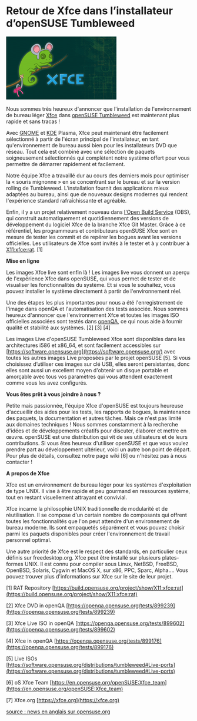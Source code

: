 Retour de Xfce dans l’installateur d’openSUSE Tumbleweed
========================================================
![retour_xfce](retour-xfce-dans-Tumbleweed.png)

Nous sommes très heureux d'annoncer que l'installation de l'environnement de bureau léger [Xfce](https://www.xfce.org/) dans [openSUSE Tumbleweed](https://software.opensuse.org/distributions/tumbleweedY) est maintenant plus rapide et sans tracas !



Avec [GNOME](https://www.gnome.org/) et [KDE](https://kde.org/) Plasma, Xfce peut maintenant être facilement sélectionné à partir de l'écran principal de l'installateur, en tant qu'environnement de bureau aussi bien pour les installateurs DVD que réseau. Tout cela est combiné avec une sélection de paquets soigneusement sélectionnés qui complètent notre système offert pour vous permettre de démarrer rapidement et facilement.


Notre équipe Xfce a travaillé dur au cours des derniers mois pour optimiser la « souris mignonne » en se concentrant sur le bureau et sur la version rolling de Tumbleweed. L’installation fournit  des applications mieux adaptées au bureau, ainsi que de nouveaux designs modernes qui rendent l'expérience standard rafraîchissante et agréable.


Enfin, il y a un projet relativement nouveau dans [l'Open Build Service](https://build.opensuse.org/) (OBS), qui construit automatiquement et quotidiennement des versions de développement du logiciel Xfce de la branche Xfce Git Master. Grâce à ce référentiel, les programmeurs et contributeurs openSUSE Xfce sont en mesure de tester les commit et de repérer les bogues avant les versions officielles.
Les utilisateurs de Xfce sont invités à le tester et à y contribuer à [X11:xfce:rat](https://build.opensuse.org/project/show/X11:xfce:rat). [1]


**Mise en ligne**


Les images Xfce live sont enfin là ! Les images live vous donnent un aperçu de l'expérience Xfce dans openSUSE, qui vous permet de tester et de visualiser les fonctionnalités du système. Et si vous le souhaitez, vous pouvez installer le système directement à partir de l'environnement réel.


Une des étapes les plus importantes pour nous a été l'enregistrement de l'image dans openQA et l'automatisation des tests associée. Nous sommes heureux d'annoncer que l'environnement Xfce et toutes les images ISO officielles associées sont testés dans [openQA](https://openqa.opensuse.org/), ce qui nous aide à fournir qualité et stabilité aux systèmes. [2] [3] [4]


Les images Live d'openSUSE Tumbleweed Xfce sont disponibles dans les architectures i586 et x86_64, et sont facilement accessibles sur [https://software.opensuse.org](https://software.opensuse.org/) avec toutes les autres images Live proposées  par le projet openSUSE [5].
Si vous choisissez d’utiliser ces images sur clé USB, elles seront persistantes, donc elles sont aussi un excellent moyen d'obtenir un disque portable et amorçable avec tous vos paramètres qui vous attendent exactement comme vous les avez configurés.


**Vous êtes prêt à vous joindre à nous ?**


Petite mais passionnée, l'équipe Xfce d'openSUSE est toujours heureuse d'accueillir des aides pour les tests, les rapports de bogues, la maintenance des paquets, la documentation et autres tâches. Mais ce n'est pas limité aux domaines techniques ! Nous sommes constamment à la recherche d'idées et de développements créatifs pour discuter, élaborer et mettre en œuvre. openSUSE est une distribution qui vit de ses utilisateurs et de leurs contributions. Si vous êtes heureux d'utiliser openSUSE et que vous voulez prendre part au développement ultérieur, voici un autre bon point de départ. Pour plus de détails, consultez notre page wiki [6] ou n'hésitez pas à nous contacter !


**A propos de Xfce**


Xfce est un environnement de bureau léger pour les systèmes d'exploitation de type UNIX. Il vise à être rapide et peu gourmand en ressources système, tout en restant visuellement attrayant et convivial.


Xfce incarne la philosophie UNIX traditionnelle de modularité et de réutilisation. Il se compose d'un certain nombre de composants qui offrent toutes les fonctionnalités que l'on peut attendre d'un environnement de bureau moderne. Ils sont empaquetés séparément et vous pouvez choisir parmi les paquets disponibles pour créer l'environnement de travail personnel optimal.


Une autre priorité de Xfce est le respect des standards, en particulier ceux définis sur freedesktop.org. Xfce peut être installé sur plusieurs plates-formes UNIX. Il est connu pour compiler sous Linux, NetBSD, FreeBSD, OpenBSD, Solaris, Cygwin et MacOS X, sur x86, PPC, Sparc, Alpha.... Vous pouvez trouver plus d'informations sur Xfce sur le site de leur projet.

[1] RAT Repository [https://build.opensuse.org/project/show/X11:xfce:rat](https://build.opensuse.org/project/show/X11:xfce:rat)

[2] Xfce DVD in openQA [https://openqa.opensuse.org/tests/899239](https://openqa.opensuse.org/tests/899239)

[3] Xfce Live ISO in openQA [https://openqa.opensuse.org/tests/899602](https://openqa.opensuse.org/tests/899602)

[4] Xfce in openQA [https://openqa.opensuse.org/tests/899176](https://openqa.opensuse.org/tests/899176)

[5] Live ISOs [https://software.opensuse.org/distributions/tumbleweed#Live-ports](https://software.opensuse.org/distributions/tumbleweed#Live-ports)

[6] oS Xfce Team [https://en.opensuse.org/openSUSE:Xfce_team](https://en.opensuse.org/openSUSE:Xfce_team)

[7] Xfce.org [https://xfce.org](https://xfce.org)


[source : news en anglais sur opensuse.org](https://news.opensuse.org/2019/04/10/return-of-the-rodents-xfce-is-back-in-opensuse-tumbleweed-installer/)